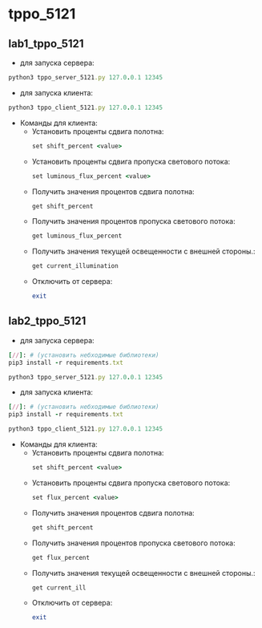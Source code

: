 # tppo_5121
## lab1_tppo_5121
- для запуска сервера:
```ruby
python3 tppo_server_5121.py 127.0.0.1 12345
```
- для запуска клиента:
```ruby
python3 tppo_client_5121.py 127.0.0.1 12345
```
- Команды для клиента:
  - Установить проценты сдвига полотна:
      ```ruby
      set shift_percent <value>
      ```
  - Установить проценты сдвига пропуска светового потока:
      ```ruby
      set luminous_flux_percent <value>
      ```
  - Получить значения процентов сдвига полотна:
      ```ruby
      get shift_percent
      ```
  - Получить значения процентов пропуска светового потока:
      ```ruby
      get luminous_flux_percent
      ```
  - Получить значения текущей освещенности с внешней стороны.:
      ```ruby
      get current_illumination
      ```
  - Отключить от сервера:
      ```ruby
      exit
      ```

## lab2_tppo_5121

- для запуска сервера:

```ruby
[//]: # (установить небходимые библиотеки)
pip3 install -r requirements.txt 

python3 tppo_server_5121.py 127.0.0.1 12345
```
- для запуска клиента:
```ruby
[//]: # (установить небходимые библиотеки)
pip3 install -r requirements.txt 

python3 tppo_client_5121.py 127.0.0.1 12345
```
- Команды для клиента:
  - Установить проценты сдвига полотна:
      ```ruby
      set shift_percent <value>
      ```
  - Установить проценты сдвига пропуска светового потока:
      ```ruby
      set flux_percent <value>
      ```
  - Получить значения процентов сдвига полотна:
      ```ruby
      get shift_percent
      ```
  - Получить значения процентов пропуска светового потока:
      ```ruby
      get flux_percent
      ```
  - Получить значения текущей освещенности с внешней стороны.:
      ```ruby
      get current_ill
      ```
  - Отключить от сервера:
      ```ruby
      exit
